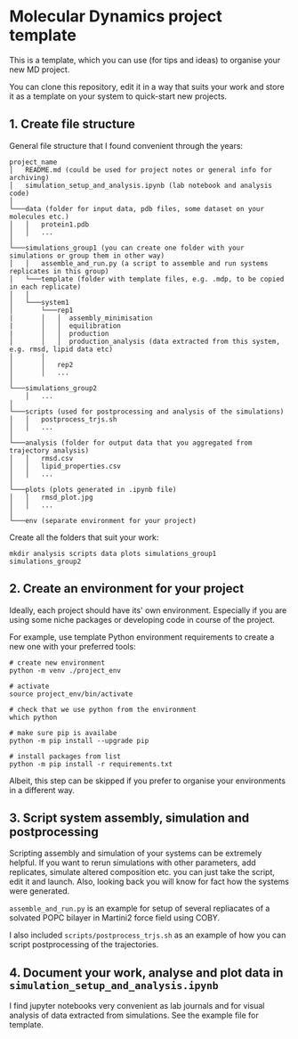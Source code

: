 # Molecular Dynamics project template

This is a template, which you can use (for tips and ideas) to organise your new MD project. 

You can clone this repository, edit it in a way that suits your work and store it as a template on your system to quick-start new projects.

## 1. Create file structure 

General file structure that I found convenient through the years:

```
project_name
│   README.md (could be used for project notes or general info for archiving)
│   simulation_setup_and_analysis.ipynb (lab notebook and analysis code)
│   
└───data (folder for input data, pdb files, some dataset on your molecules etc.)
│   │   protein1.pdb
│   │   ...
│    
└───simulations_group1 (you can create one folder with your simulations or group them in other way)
│   │   assemble_and_run.py (a script to assemble and run systems replicates in this group)
│   └───template (folder with template files, e.g. .mdp, to be copied in each replicate)
│   │
│   └───system1
│       └───rep1
|       │   │  assembly_minimisation
|       │   │  equilibration
|       │   │  production
│       │   │  production_analysis (data extracted from this system, e.g. rmsd, lipid data etc)
│       │   
│       │   rep2
│       │   ...
│   
└───simulations_group2
    │   ...
│   
└───scripts (used for postprocessing and analysis of the simulations)
│   │   postprocess_trjs.sh
│   │   ...
│   
└───analysis (folder for output data that you aggregated from trajectory analysis)
│   │   rmsd.csv
│   │   lipid_properties.csv
│   │   ...
│  
└───plots (plots generated in .ipynb file)
│   │   rmsd_plot.jpg
│   │   ...
│
└───env (separate environment for your project)

```

Create all the folders that suit your work:
```
mkdir analysis scripts data plots simulations_group1 simulations_group2
```

## 2. Create an environment for your project

Ideally, each project should have its' own environment. Especially if you are using some niche packages or developing code in course of the project.

For example, use template Python environment requirements to create a new one with your preferred tools:

```
# create new environment
python -m venv ./project_env

# activate
source project_env/bin/activate

# check that we use python from the environment
which python

# make sure pip is availabe
python -m pip install --upgrade pip

# install packages from list
python -m pip install -r requirements.txt
```

Albeit, this step can be skipped if you prefer to organise your environments in a different way. 

## 3. Script system assembly, simulation and postprocessing

Scripting assembly and simulation of your systems can be extremely helpful. 
If you want to rerun simulations with other parameters, add replicates, simulate altered composition etc. you can just take the script, edit it and launch.
Also, looking back you will know for fact how the systems were generated. 

`assemble_and_run.py` is an example for setup of several repliacates of a solvated POPC bilayer in Martini2 force field using COBY. 

I also included `scripts/postprocess_trjs.sh` as an example of how you can script postprocessing of the trajectories. 

## 4. Document your work, analyse and plot data in `simulation_setup_and_analysis.ipynb`

I find jupyter notebooks very convenient as lab journals and for visual analysis of data extracted from simulations.
See the example file for template.

